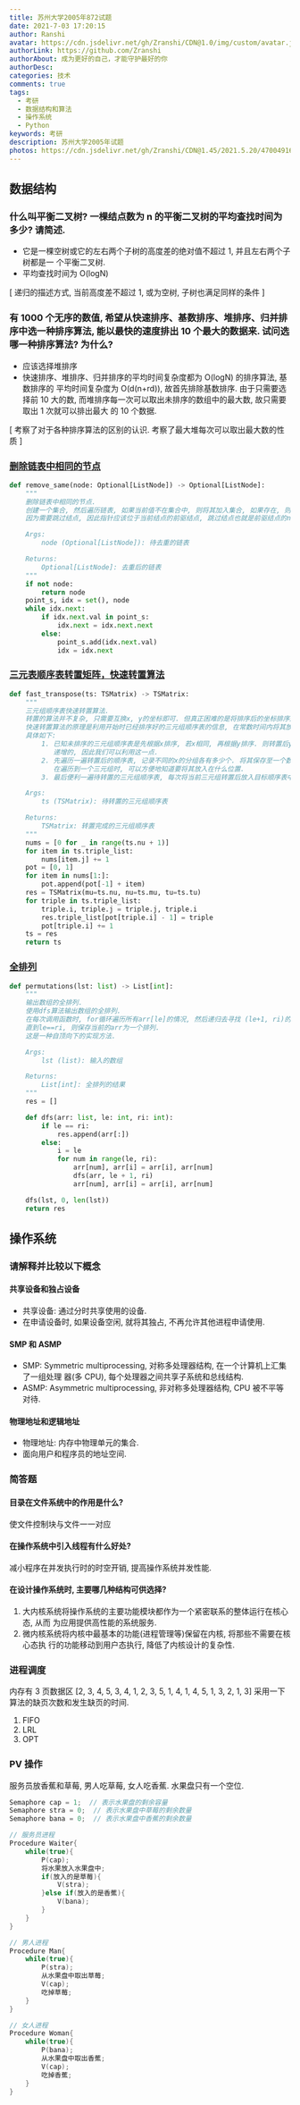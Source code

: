 ```yaml
---
title: 苏州大学2005年872试题
date: 2021-7-03 17:20:15
author: Ranshi
avatar: https://cdn.jsdelivr.net/gh/Zranshi/CDN@1.0/img/custom/avatar.jpg
authorLink: https://github.com/Zranshi
authorAbout: 成为更好的自己，才能守护最好的你
authorDesc:
categories: 技术
comments: true
tags:
  - 考研
  - 数据结构和算法
  - 操作系统
  - Python
keywords: 考研
description: 苏州大学2005年试题
photos: https://cdn.jsdelivr.net/gh/Zranshi/CDN@1.45/2021.5.20/47004916_p0.jpg
---
```


## 数据结构

### 什么叫平衡二叉树? 一棵结点数为 n 的平衡二叉树的平均查找时间为多少? 请简述.

- 它是一棵空树或它的左右两个子树的高度差的绝对值不超过 1, 并且左右两个子树都是一
  个平衡二叉树.
- 平均查找时间为 O(logN)

[ 递归的描述方式, 当前高度差不超过 1, 或为空树, 子树也满足同样的条件 ]

### 有 1000 个无序的数值, 希望从快速排序、基数排序、堆排序、归并排序中选一种排序算法, 能以最快的速度排出 10 个最大的数据来. 试问选哪一种排序算法? 为什么?

- 应该选择堆排序
- 快速排序、堆排序、归并排序的平均时间复杂度都为 O(logN) 的排序算法, 基数排序的
  平均时间复杂度为 O(d(n+rd)), 故首先排除基数排序. 由于只需要选择前 10 大的数,
  而堆排序每一次可以取出未排序的数组中的最大数, 故只需要取出 1 次就可以排出最大
  的 10 个数据.

[ 考察了对于各种排序算法的区别的认识. 考察了最大堆每次可以取出最大数的性质 ]

### [删除链表中相同的节点](https://github.com/Zranshi/suda-problem/blob/master/src/2005/1.删除链表中相同的节点/main.py)

```python
def remove_same(node: Optional[ListNode]) -> Optional[ListNode]:
    """
    删除链表中相同的节点.
    创建一个集合, 然后遍历链表, 如果当前值不在集合中, 则将其加入集合, 如果存在, 则跳过当前结点.
    因为需要跳过结点, 因此指针应该位于当前结点的前驱结点, 跳过结点也就是前驱结点的next指向了后继结点.

    Args:
        node (Optional[ListNode]): 待去重的链表

    Returns:
        Optional[ListNode]: 去重后的链表
    """
    if not node:
        return node
    point_s, idx = set(), node
    while idx.next:
        if idx.next.val in point_s:
            idx.next = idx.next.next
        else:
            point_s.add(idx.next.val)
            idx = idx.next
```

### [三元表顺序表转置矩阵，快速转置算法](https://github.com/Zranshi/suda-problem/blob/master/src/2005/2.三元组顺序表快速转置算法/main.py)

```python
def fast_transpose(ts: TSMatrix) -> TSMatrix:
    """
    三元组顺序表快速转置算法.
    转置的算法并不复杂, 只需要互换x, y的坐标即可. 但真正困难的是将排序后的坐标排序形成顺序表.
    快速转置算法的原理是利用开始时已经排序好的三元组顺序表的信息, 在常数时间内将其放入新的三元组中.
    具体如下:
        1. 已知未排序的三元组顺序表是先根据x排序, 若x相同, 再根据y排序. 则转置后y一定是从上到下依次
           递增的, 因此我们可以利用这一点.
        2. 先遍历一遍转置后的顺序表, 记录不同的x的分组各有多少个. 将其保存至一个数组中. 这是为了
           在遍历到一个三元组时, 可以方便地知道要将其放入在什么位置.
        3. 最后便利一遍待转置的三元组顺序表, 每次将当前三元组转置后放入目标顺序表中.

    Args:
        ts (TSMatrix): 待转置的三元组顺序表

    Returns:
        TSMatrix: 转置完成的三元组顺序表
    """
    nums = [0 for _ in range(ts.nu + 1)]
    for item in ts.triple_list:
        nums[item.j] += 1
    pot = [0, 1]
    for item in nums[1:]:
        pot.append(pot[-1] + item)
    res = TSMatrix(mu=ts.nu, nu=ts.mu, tu=ts.tu)
    for triple in ts.triple_list:
        triple.i, triple.j = triple.j, triple.i
        res.triple_list[pot[triple.i] - 1] = triple
        pot[triple.i] += 1
    ts = res
    return ts
```

### [全排列](https://github.com/Zranshi/suda-problem/blob/master/src/2005/3.产生全排列/main.py)

```Python
def permutations(lst: list) -> List[int]:
    """
    输出数组的全排列.
    使用dfs算法输出数组的全排列.
    在每次调用函数时, for循环遍历所有arr[le]的情况, 然后递归去寻找 (le+1, ri)的全排列.
    直到le==ri, 则保存当前的arr为一个排列.
    这是一种自顶向下的实现方法.

    Args:
        lst (list): 输入的数组

    Returns:
        List[int]: 全排列的结果
    """
    res = []

    def dfs(arr: list, le: int, ri: int):
        if le == ri:
            res.append(arr[:])
        else:
            i = le
            for num in range(le, ri):
                arr[num], arr[i] = arr[i], arr[num]
                dfs(arr, le + 1, ri)
                arr[num], arr[i] = arr[i], arr[num]

    dfs(lst, 0, len(lst))
    return res
```

## 操作系统

### 请解释并比较以下概念

#### 共享设备和独占设备

- 共享设备: 通过分时共享使用的设备.
- 在申请设备时, 如果设备空闲, 就将其独占, 不再允许其他进程申请使用.

#### SMP 和 ASMP

- SMP: Symmetric multiprocessing, 对称多处理器结构, 在一个计算机上汇集了一组处理
  器(多 CPU), 每个处理器之间共享子系统和总线结构.
- ASMP: Asymmetric multiprocessing, 非对称多处理器结构, CPU 被不平等对待.

#### 物理地址和逻辑地址

- 物理地址: 内存中物理单元的集合.
- 面向用户和程序员的地址空间.

### 简答题

#### 目录在文件系统中的作用是什么?

使文件控制块与文件一一对应

#### 在操作系统中引入线程有什么好处?

减小程序在并发执行时的时空开销, 提高操作系统并发性能.

#### 在设计操作系统时, 主要哪几种结构可供选择?

1. 大内核系统将操作系统的主要功能模块都作为一个紧密联系的整体运行在核心态, 从而
   为应用提供高性能的系统服务.
2. 微内核系统将内核中最基本的功能(进程管理等)保留在内核, 将那些不需要在核心态执
   行的功能移动到用户态执行, 降低了内核设计的复杂性.

### 进程调度

内存有 3 页数据区 [2, 3, 4, 5, 3, 4, 1, 2, 3, 5, 1, 4, 1, 4, 5, 1, 3, 2, 1, 3]
采用一下算法的缺页次数和发生缺页的时间.

1. FIFO
2. LRL
3. OPT

### PV 操作

服务员放香蕉和草莓, 男人吃草莓, 女人吃香蕉. 水果盘只有一个空位.

```cpp
Semaphore cap = 1;  // 表示水果盘的剩余容量
Semaphore stra = 0;  // 表示水果盘中草莓的剩余数量
Semaphore bana = 0;  // 表示水果盘中香蕉的剩余数量

// 服务员进程
Procedure Waiter{
    while(true){
        P(cap);
        将水果放入水果盘中;
        if(放入的是草莓){
            V(stra);
        }else if(放入的是香蕉){
            V(bana);
        }
    }
}

// 男人进程
Procedure Man{
    while(true){
        P(stra);
        从水果盘中取出草莓;
        V(cap);
        吃掉草莓;
    }
}

// 女人进程
Procedure Woman{
    while(true){
        P(bana);
        从水果盘中取出香蕉;
        V(cap);
        吃掉香蕉;
    }
}
```
